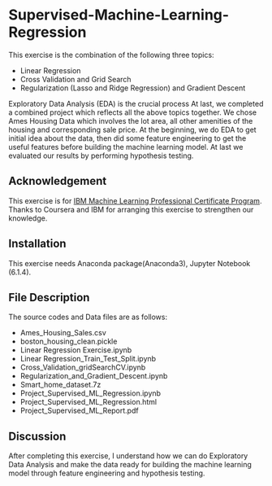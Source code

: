 # Supervised-Machine-Learning-Regression

This exercise is the combination of the following three topics:
-  Linear Regression
-  Cross Validation and Grid Search
-  Regularization (Lasso and Ridge Regression) and Gradient Descent 


Exploratory Data Analysis (EDA) is the crucial process 
At last, we completed a combined project which reflects all the above topics together. 
We chose Ames Housing Data which involves the lot area, all other amenities of the housing and corresponding sale price.
At the beginning, we do EDA to get initial idea about the data, then did some feature engineering to get the useful features before 
building the machine learning model. At last we evaluated our results by performing hypothesis testing.

## Acknowledgement
This exercise is for [IBM Machine Learning Professional Certificate Program](https://www.coursera.org/professional-certificates/ibm-machine-learning?).
Thanks to Coursera and IBM for arranging this exercise to strengthen our knowledge. 
## Installation
This exercise needs Anaconda package(Anaconda3), Jupyter Notebook (6.1.4).

## File Description
The source codes and Data files are as follows:
- Ames_Housing_Sales.csv
- boston_housing_clean.pickle
- Linear Regression Exercise.ipynb
- Linear Regression_Train_Test_Split.ipynb
- Cross_Validation_gridSearchCV.ipynb
- Regularization_and_Gradient_Descent.ipynb
- Smart_home_dataset.7z
- Project_Supervised_ML_Regression.ipynb
- Project_Supervised_ML_Regression.html
- Project_Supervised_ML_Report.pdf


## Discussion
After completing this exercise, I understand how we can do Exploratory Data Analysis and make the data ready for building the machine learning model through feature engineering and hypothesis testing.
